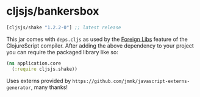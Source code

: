 # cljsjs/bankersbox

[](dependency)
```clojure
[cljsjs/shake "1.2.2-0"] ;; latest release
```
[](/dependency)

This jar comes with `deps.cljs` as used by the [Foreign Libs][flibs] feature
of the ClojureScript compiler. After adding the above dependency to your project
you can require the packaged library like so:

```clojure
(ns application.core
  (:require cljsjs.shake))
```

Uses externs provided by `https://github.com/jmmk/javascript-externs-generator`, many thanks!

[flibs]: https://clojurescript.org/reference/packaging-foreign-deps
